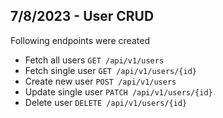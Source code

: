 ## 7/8/2023 - User CRUD

Following endpoints were created

-   Fetch all users `GET /api/v1/users`
-   Fetch single user `GET /api/v1/users/{id}`
-   Create new user `POST /api/v1/users`
-   Update single user `PATCH /api/v1/users/{id}`
-   Delete user `DELETE /api/v1/users/{id}`

